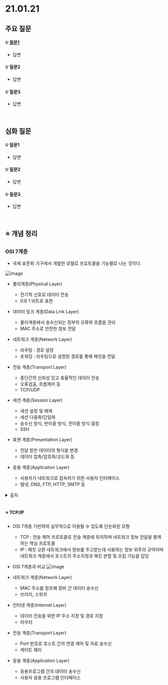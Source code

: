 # 21.01.21

## 주요 질문

#### 💡 [질문1](#개념1)
   * 답변
   
#### 💡 질문2
   * 답변
   
#### 💡 질문3
   * 답변



<br/>

## 심화 질문

#### 💡 질문1
   * 답변
   
#### 💡 질문2
   * 답변
   
#### 💡 질문3
   * 답변


<br/>

## ⭐ 개념 정리

### OSI 7계층
   * 국제 표준화 기구에서 개발한 모델로 프로토콜을 기능별로 나눈 것이다.

   ![image](https://user-images.githubusercontent.com/36289638/105379074-d3c4e480-5c4f-11eb-8952-81bff28808c2.png)

   * 물리계층(Physical Layer)
      * 전기적 신호로 데이터 전송
      * 0과 1 비트로 표현

   * 데이터 링크 계층(Data Link Layer)
      * 물리계층에서 송수신되는 정부의 오류와 흐름을 관리
      * MAC 주소로 안전한 정보 전달

   * 네트워크 계층(Network Layer)
      * 라우팅 : 경로 설정
      * 포워딩 : 라우팅으로 설정된 경로를 통해 패킷을 전달

   * 전송 계층(Transport Layer)
      * 종단간의 신뢰성 있고 효율적인 데이터 전송
      * 오류검출, 흐름제어 등
      * TCP/UDP

   * 세션 계층(Session Layer)
      * 세션 설정 및 해제
      * 세션 다중화/단일화
      * 송수신 방식, 반이중 방식, 전이중 방식 결정
      * SSH

   * 표현 계층(Presentation Layer)
      * 전달 받은 데이터의 형식을 변경
      * 데이터 압축/암호화/코드화 등

   * 응용 계층(Application Layer)
      * 사용자가 네트워크로 접속하기 위한 사용자 인터페이스
      * 텔넷, DNS, FTP, HTTP, SMTP 등



   <details markdown="1">
    <summary>출처</summary>
    <!--summary 아래 빈칸 공백 두고 내용을 적는공간-->
    <p>https://adrian0220.tistory.com/84</p>
  </details>

<br/>

#### ⭐ TCP/IP
   * OSI 7계층 기반하여 실무적으로 이용될 수 있도록 단순화된 모형
      * TCP : 전송 제어 프로토콜로 전송 계층에 위치하며 네트워크 정보 전달을 통제하는 핵심 프로토콜
      * IP : 패킷 교환 네트워크에서 정보를 주고받는데 사용하는 정보 위주의 규약이며 네트워크 계층에서 호스트의 주소지정과 패킷 분할 및 조립 기능을 담당
   * OSI 7계층과 비교
   ![image](https://user-images.githubusercontent.com/36289638/105438345-2630f000-5ca6-11eb-87be-63b558b8416a.png)

   * 네트워크 계층(Network Layer)
      * MAC 주소를 참조해 장비 간 데이터 송수신
      * 브리지, 스위치

   * 인터넷 계층(Internet Layer)
      * 데이터 전송을 위한 IP 주소 지정 및 경로 지정
      * 라우터

   * 전송 계층(Transport Layer)
      * Port 번호로 호스트 간의 연결 제어 및 자료 송수신
      * 게이트 웨이

   * 응용 계층(Application Layer)
      * 응용프로그램 간의 데이터 송수신
      * 사용자 응용 프로그램 인터페이스

<br/>
